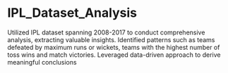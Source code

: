 # IPL_Dataset_Analysis
Utilized IPL dataset spanning 2008-2017 to conduct comprehensive analysis, extracting valuable insights. Identified patterns such as teams defeated by maximum runs or wickets, teams with the highest number of toss wins and match victories. Leveraged data-driven approach to derive meaningful conclusions
